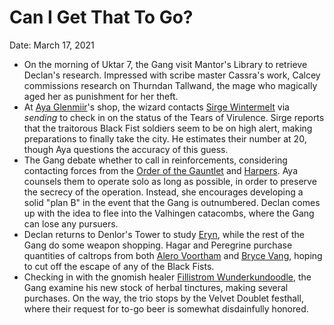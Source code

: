 # Can I Get That To Go?

Date: March 17, 2021

- On the morning of Uktar 7, the Gang visit Mantor's Library to retrieve Declan's research. Impressed with scribe master Cassra's work, Calcey commissions research on Thurndan Tallwand, the mage who magically aged her as punishment for her theft.
- At [Aya Glenmiir](../NPCs/Aya%20Glenmiir.md)'s shop, the wizard contacts [Sirge Wintermelt](../Characters/Sirge%20Wintermelt/%21index.md) via *sending* to check in on the status of the Tears of Virulence. Sirge reports that the traitorous Black Fist soldiers seem to be on high alert, making preparations to finally take the city. He estimates their number at 20, though Aya questions the accuracy of this guess.
- The Gang debate whether to call in reinforcements, considering contacting forces from the [Order of the Gauntlet](../Factions/Order%20of%20the%20Gauntlet.md) and [Harpers](../Factions/Harpers.md). Aya counsels them to operate solo as long as possible, in order to preserve the secrecy of the operation. Instead, she encourages developing a solid "plan B" in the event that the Gang is outnumbered. Declan comes up with the idea to flee into the Valhingen catacombs, where the Gang can lose any pursuers.
- Declan returns to Denlor's Tower to study [Eryn](../Characters/Eryn/%21index.md), while the rest of the Gang do some weapon shopping. Hagar and Peregrine purchase quantities of caltrops from both [Alero Voortham](../NPCs/Alero%20Voortham.md) and [Bryce Vang](../NPCs/Bryce%20Vang.md), hoping to cut off the escape of any of the Black Fists.
- Checking in with the gnomish healer [Fillistrom Wunderkundoodle](../Characters/Fillistrom%20Wunderkundoodle/%21index.md), the Gang examine his new stock of herbal tinctures, making several purchases. On the way, the trio stops by the Velvet Doublet festhall, where their request for to-go beer is somewhat disdainfully honored.